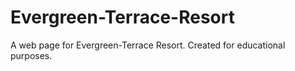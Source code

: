 # Evergreen-Terrace-Resort
A web page for Evergreen-Terrace Resort. Created for educational purposes.
